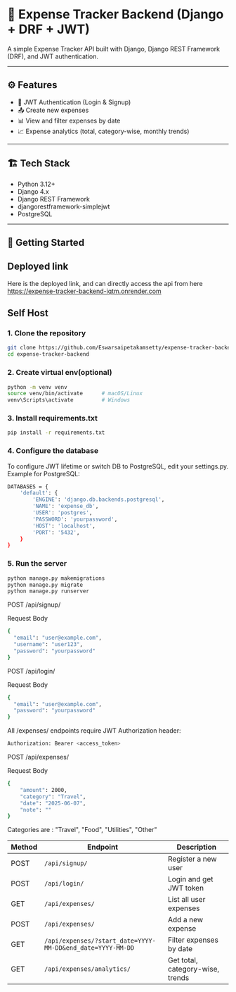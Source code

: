 # 💸 Expense Tracker Backend (Django + DRF + JWT)

A simple Expense Tracker API built with Django, Django REST Framework (DRF), and JWT authentication.

---

## ⚙️ Features

- 🔐 JWT Authentication (Login & Signup)
- 📤 Create new expenses
- 📊 View and filter expenses by date
- 📈 Expense analytics (total, category-wise, monthly trends)

---

## 🏗️ Tech Stack

- Python 3.12+
- Django 4.x
- Django REST Framework
- djangorestframework-simplejwt
- PostgreSQL

---

## 🚀 Getting Started

## Deployed link

Here is the deployed link, and can directly access the api from here
https://expense-tracker-backend-iqtm.onrender.com

## Self Host

### 1. Clone the repository

```bash
git clone https://github.com/Eswarsaipetakamsetty/expense-tracker-backend.git
cd expense-tracker-backend

```
### 2. Create virtual env(optional)
```bash
python -m venv venv
source venv/bin/activate      # macOS/Linux
venv\Scripts\activate         # Windows
```

### 3. Install requirements.txt
```bash
pip install -r requirements.txt
```

### 4. Configure the database
To configure JWT lifetime or switch DB to PostgreSQL, edit your settings.py.
Example for PostgreSQL:

```bash
DATABASES = {
    'default': {
        'ENGINE': 'django.db.backends.postgresql',
        'NAME': 'expense_db',
        'USER': 'postgres',
        'PASSWORD': 'yourpassword',
        'HOST': 'localhost',
        'PORT': '5432',
    }
}
```

### 5. Run the server
```bash
python manage.py makemigrations
python manage.py migrate
python manage.py runserver

```
POST /api/signup/

Request Body
```bash
{
  "email": "user@example.com",
  "username": "user123",
  "password": "yourpassword"
}
```
POST /api/login/

Request Body
```bash
{
  "email": "user@example.com",
  "password": "yourpassword"
}
```

All /expenses/ endpoints require JWT Authorization header:
```bash
Authorization: Bearer <access_token>
```

POST /api/expenses/

Request Body
```bash
{
    "amount": 2000,
    "category": "Travel",
    "date": "2025-06-07",
    "note": ""
}
```
Categories are : "Travel", "Food", "Utilities", "Other"


| Method | Endpoint                                                   | Description                      |
| ------ | ---------------------------------------------------------- | -------------------------------- |
| POST   | `/api/signup/`                                             | Register a new user              |
| POST   | `/api/login/`                                              | Login and get JWT token          |
| GET    | `/api/expenses/`                                           | List all user expenses           |
| POST   | `/api/expenses/`                                           | Add a new expense                |
| GET    | `/api/expenses/?start_date=YYYY-MM-DD&end_date=YYYY-MM-DD` | Filter expenses by date          |
| GET    | `/api/expenses/analytics/`                                 | Get total, category-wise, trends |
